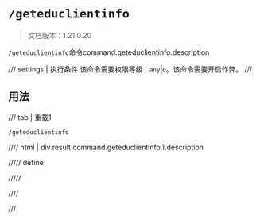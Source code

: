 # `/geteduclientinfo`

> 文档版本：1.21.0.20

`/geteduclientinfo`命令command.geteduclientinfo.description

/// settings | 执行条件
该命令需要权限等级：`any`|`0`。该命令需要开启作弊。
///

## 用法

/// tab | 重载1
```mcfunction
/geteduclientinfo
```

//// html | div.result
command.geteduclientinfo.1.description

///// define

/////

////

///
